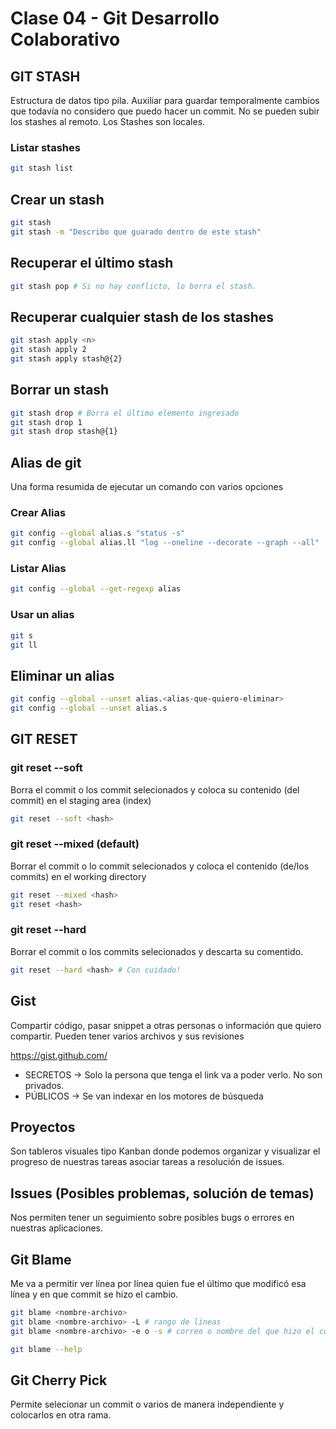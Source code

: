 # Clase 04 - Git Desarrollo Colaborativo

## GIT STASH

Estructura de datos tipo pila. Auxiliar para guardar temporalmente cambios que todavía no considero que puedo hacer un commit. No se pueden subir los stashes al remoto. Los Stashes son locales.

### Listar stashes

```sh
git stash list
```
## Crear un stash

```sh
git stash 
git stash -m "Describo que guarado dentro de este stash"
```

## Recuperar el último stash

```sh
git stash pop # Si no hay conflicto, lo borra el stash.
```

## Recuperar cualquier stash de los stashes

```sh
git stash apply <n>
git stash apply 2
git stash apply stash@{2}
```

## Borrar un stash

```sh
git stash drop # Borra el último elemento ingresado
git stash drop 1
git stash drop stash@{1}
```

## Alias de git
Una forma resumida de ejecutar un comando con varios opciones

### Crear Alias

```sh
git config --global alias.s "status -s"
git config --global alias.ll "log --oneline --decorate --graph --all"
```

### Listar Alias

```sh
git config --global --get-regexp alias
```

### Usar un alias

```sh
git s 
git ll
```

## Eliminar un alias

```sh
git config --global --unset alias.<alias-que-quiero-eliminar>
git config --global --unset alias.s
```

## GIT RESET

### git reset --soft
Borra el commit o los commit selecionados y coloca su contenido (del commit) en el staging area (index)

```sh
git reset --soft <hash>
```

### git reset --mixed (default)
Borrar el commit o lo commit selecionados y coloca el contenido (de/los commits) en el working directory

```sh
git reset --mixed <hash>
git reset <hash>
```

### git reset --hard
Borrar el commit o los commits selecionados y descarta su comentido.

```sh
git reset --hard <hash> # Con cuidado!
```

## Gist
Compartir código, pasar snippet a otras personas o información que quiero compartir. Pueden tener varios archivos y sus revisiones

<https://gist.github.com/>

* SECRETOS -> Solo la persona que tenga el link va a poder verlo. No son privados. 
* PÚBLICOS -> Se van indexar en los motores de búsqueda

## Proyectos
Son tableros visuales tipo Kanban donde podemos organizar y visualizar el progreso de nuestras tareas asociar tareas a resolución de issues.

## Issues (Posibles problemas, solución de temas)
Nos permiten tener un seguimiento sobre posibles bugs o errores en nuestras aplicaciones.

## Git Blame
Me va a permitir ver línea por línea quien fue el último que modificó esa línea y en que commit se hizo el cambio.

```sh
git blame <nombre-archivo>
git blame <nombre-archivo> -L # rango de líneas
git blame <nombre-archivo> -e o -s # correo o nombre del que hizo el commit
```

```sh
git blame --help
```

## Git Cherry Pick
Permite selecionar un commit o varios de manera independiente y colocarlos en otra rama.